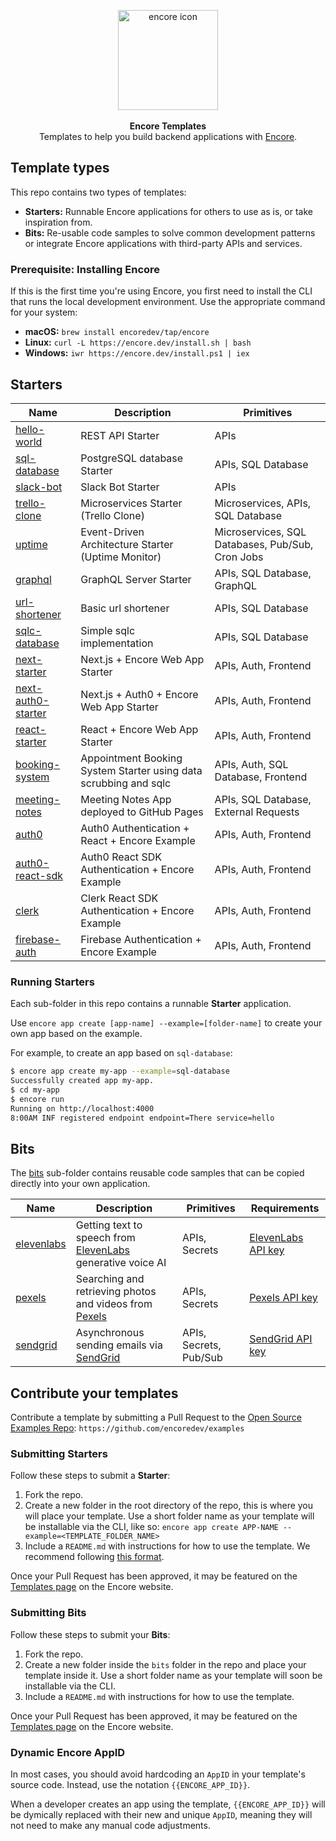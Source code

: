 <p align="center" dir="auto">
<a href="https://encore.dev"><img src="https://user-images.githubusercontent.com/78424526/214602214-52e0483a-b5fc-4d4c-b03e-0b7b23e012df.svg" width="160px" alt="encore icon"></img></a><br/><br/>
<b>Encore Templates</b><br/>
Templates to help you build backend applications with <a href="https://github.com/encoredev/encore">Encore</a>.
</p>

## Template types

This repo contains two types of templates:

- **Starters:** Runnable Encore applications for others to use as is, or take inspiration from.
- **Bits:** Re-usable code samples to solve common development patterns or integrate Encore applications with
  third-party APIs and services.

### Prerequisite: Installing Encore

If this is the first time you're using Encore, you first need to install the CLI that runs the local development
environment. Use the appropriate command for your system:

- **macOS:** `brew install encoredev/tap/encore`
- **Linux:** `curl -L https://encore.dev/install.sh | bash`
- **Windows:** `iwr https://encore.dev/install.ps1 | iex`

## Starters

| Name                                       | Description                                                      | Primitives                                       |
|--------------------------------------------|------------------------------------------------------------------|--------------------------------------------------|
| [hello-world](hello-world)                 | REST API Starter                                                 | APIs                                             |
| [sql-database](sql-database)               | PostgreSQL database Starter                                      | APIs, SQL Database                               |
| [slack-bot](slack-bot)                     | Slack Bot Starter                                                | APIs                                             |
| [trello-clone](trello-clone)               | Microservices Starter (Trello Clone)                             | Microservices, APIs, SQL Database                |
| [uptime](uptime)                           | Event-Driven Architecture Starter (Uptime Monitor)               | Microservices, SQL Databases, Pub/Sub, Cron Jobs |
| [graphql](graphql)                         | GraphQL Server Starter                                           | APIs, SQL Database, GraphQL                      |
| [url-shortener](url-shortener)             | Basic url shortener                                              | APIs, SQL Database                               |
| [sqlc-database](sqlc-database)             | Simple sqlc implementation                                       | APIs, SQL Database                               |
| [next-starter](nextjs-starter)             | Next.js + Encore Web App Starter                                 | APIs, Auth, Frontend                             |
| [next-auth0-starter](nextjs-auth0-starter) | Next.js + Auth0 + Encore Web App Starter                         | APIs, Auth, Frontend                             |
| [react-starter](react-starter)             | React + Encore Web App Starter                                   | APIs, Auth, Frontend                             |
| [booking-system](booking-system)           | Appointment Booking System Starter using data scrubbing and sqlc | APIs, Auth, SQL Database, Frontend               |
| [meeting-notes](meeting-notes)             | Meeting Notes App deployed to GitHub Pages                       | APIs, SQL Database, External Requests            |
| [auth0](auth0)                             | Auth0 Authentication + React + Encore Example                    | APIs, Auth, Frontend                             |
| [auth0-react-sdk](auth0-react-sdk)         | Auth0 React SDK Authentication + Encore Example                  | APIs, Auth, Frontend                             |
| [clerk](clerk)                             | Clerk React SDK Authentication + Encore Example                  | APIs, Auth, Frontend                             |
| [firebase-auth](firebase-auth)             | Firebase Authentication + Encore Example                         | APIs, Auth, Frontend                             |

### Running Starters

Each sub-folder in this repo contains a runnable **Starter** application.

Use `encore app create [app-name] --example=[folder-name]` to
create your own app based on the example.

For example, to create an app based on `sql-database`:

```bash
$ encore app create my-app --example=sql-database
Successfully created app my-app.
$ cd my-app
$ encore run
Running on http://localhost:4000
8:00AM INF registered endpoint endpoint=There service=hello
```

## Bits

The [bits](bits) sub-folder contains reusable code samples that can be copied directly into your own application.

| Name                          | Description                                                                          | Primitives             | Requirements                                                                              |
|-------------------------------|--------------------------------------------------------------------------------------|------------------------|-------------------------------------------------------------------------------------------|
| [elevenlabs](bits/elevenlabs) | Getting text to speech from [ElevenLabs](https://elevenlabs.io/) generative voice AI | APIs, Secrets          | [ElevenLabs API key](https://docs.elevenlabs.io/api-reference/quick-start/authentication) |
| [pexels](bits/pexels)         | Searching and retrieving photos and videos from [Pexels](https://www.pexels.com/)    | APIs, Secrets          | [Pexels API key](https://www.pexels.com/api/)                                             |
| [sendgrid](bits/sendgrid)     | Asynchronous sending emails via [SendGrid](https://sendgrid.com/)                    | APIs, Secrets, Pub/Sub | [SendGrid API key](https://docs.sendgrid.com/ui/account-and-settings/api-keys)            |

## Contribute your templates

Contribute a template by submitting a Pull Request to
the [Open Source Examples Repo](https://github.com/encoredev/examples): `https://github.com/encoredev/examples`

### Submitting Starters

Follow these steps to submit a **Starter**:

1. Fork the repo.
2. Create a new folder in the root directory of the repo, this is where you will place your template. Use a short folder
   name as your template will be installable via the CLI, like
   so: `encore app create APP-NAME --example=<TEMPLATE_FOLDER_NAME>`
3. Include a `README.md` with instructions for how to use the template. We recommend
   following [this format](https://github.com/encoredev/examples/blob/8c7e33243f6bfb1b2654839e996e9a924dcd309e/uptime/README.md).

Once your Pull Request has been approved, it may be featured on the [Templates page](/templates) on the Encore website.

### Submitting Bits

Follow these steps to submit your **Bits**:

1. Fork the repo.
2. Create a new folder inside the `bits` folder in the repo and place your template inside it. Use a short folder name
   as your template will soon be installable via the CLI.
3. Include a `README.md` with instructions for how to use the template.

Once your Pull Request has been approved, it may be featured on the [Templates page](/templates) on the Encore website.

### Dynamic Encore AppID

In most cases, you should avoid hardcoding an `AppID` in your template's source code. Instead, use the
notation `{{ENCORE_APP_ID}}`.

When a developer creates an app using the template, `{{ENCORE_APP_ID}}` will be dymically replaced with their new and
unique `AppID`, meaning they will not need to make any manual code adjustments.
